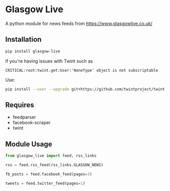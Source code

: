 # Glasgow Live

A python module for news feeds from https://www.glasgowlive.co.uk/

## Installation

```bash
pip install glasgow-live
```
If you're having issues with Twint such as
```log
CRITICAL:root:twint.get:User:'NoneType' object is not subscriptable
```
Use:
```bash
pip install --user --upgrade git+https://github.com/twintproject/twint.git@origin/master#egg=twint
```

## Requires
- feedparser
- facebook-scraper
- twint

## Module Usage

```python
from glasgow_live import feed, rss_links

rss = feed.rss_feed(rss_links.GLASGOW_NEWS)

fb_posts = feed.facebook_feed(pages=3)

tweets = feed.twitter_feed(pages=1)
```